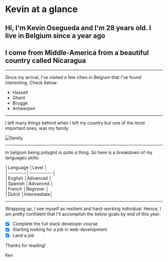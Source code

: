 # Kevin at a glance

## Hi, I'm Kevin Osegueda and I'm 28 years old. I live in Belgium since a year ago

## I come from Middle-America from a beautiful country called Nicaragua

---

Since my arrival, I've visited a few cities in Belgium that I've found
interesting. Check below:

- Hasselt
- Ghent
- Brugge
- Antwerpen

---

I left many things behind when I left my country but one of the most important
ones, was my family.

![family](./family.jpg)

---

In belgium being polyglot is quite a thing. So here is a breakdown of my
languages skills:

│Language │Level       │  
│---------│------------│  
│English  │Advanced    │  
│Spanish  │Advanced    │  
│French   │Beginner    │  
│Dutch    │Intermediate│

---

Wrapping up, I see myself as resilient and hard-working individual. Hence, I am
pretty confident that I'll accomplish the below goals by end of this year:

- [x] Complete the full stack developer course
- [x] Starting looking for a job in web-development
- [x] Land a job

Thanks for reading!

Kev
